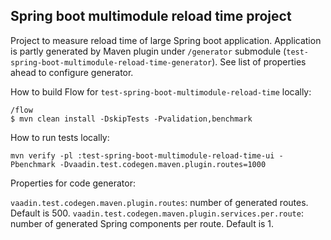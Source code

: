 ## Spring boot multimodule reload time project

Project to measure reload time of large Spring boot application. 
Application is partly generated by Maven plugin under `/generator` submodule (`test-spring-boot-multimodule-reload-time-generator`).
See list of properties ahead to configure generator.

How to build Flow for `test-spring-boot-multimodule-reload-time` locally:
```
/flow
$ mvn clean install -DskipTests -Pvalidation,benchmark
```

How to run tests locally:

```
mvn verify -pl :test-spring-boot-multimodule-reload-time-ui -Pbenchmark -Dvaadin.test.codegen.maven.plugin.routes=1000
```

Properties for code generator:

`vaadin.test.codegen.maven.plugin.routes`: number of generated routes. Default is 500.
`vaadin.test.codegen.maven.plugin.services.per.route`: number of generated Spring components per route. Default is 1.